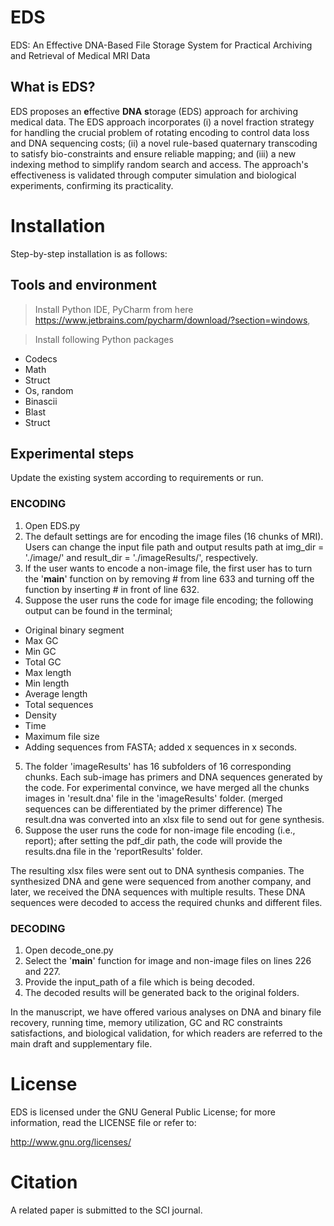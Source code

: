 # EDS

EDS: An Effective DNA-Based File Storage System for Practical Archiving and Retrieval of Medical MRI Data

## What is EDS?

EDS proposes an **e**ffective **DNA** **s**torage (EDS) approach for archiving medical data. The EDS approach incorporates (i) a novel fraction strategy for handling the crucial problem of rotating encoding to control data loss and DNA sequencing costs; (ii) a novel rule-based quaternary transcoding to satisfy bio-constraints and ensure reliable mapping; and (iii) a new indexing method to simplify random search and access. The approach's effectiveness is validated through computer simulation and biological experiments, confirming its practicality. 


# Installation 

Step-by-step installation is as follows: 

## Tools and environment 

> Install Python IDE, PyCharm from here https://www.jetbrains.com/pycharm/download/?section=windows,

> Install following Python packages

- Codecs
- Math
- Struct
- Os, random
- Binascii
- Blast
- Struct


## Experimental steps 

Update the existing system according to requirements or run.

### ENCODING 
1.	Open EDS.py
2.	The default settings are for encoding the image files (16 chunks of MRI). Users can change the input file path and output results path at img_dir = './image/' and result_dir = './imageResults/', respectively. 
3.	If the user wants to encode a non-image file, the first user has to turn the '__main__' function on by removing # from line 633 and turning off the function by inserting # in front of line 632. 
4.	Suppose the user runs the code for image file encoding; the following output can be found in the terminal;

   - Original binary segment 
   - Max GC 
   - Min GC 
   - Total GC
   - Max length 
   - Min length 
   - Average length 
   - Total sequences
   - Density 
   - Time
   - Maximum file size
   - Adding sequences from FASTA; added x sequences in x seconds.

5.	The folder 'imageResults' has 16 subfolders of 16 corresponding chunks. Each sub-image has primers and DNA sequences generated by the code. For experimental convince, we have merged all the chunks images in 'result.dna' file in the 'imageResults' folder. (merged sequences can be differentiated by the primer difference) The result.dna was converted into an xlsx file to send out for gene synthesis. 
6.	Suppose the user runs the code for non-image file encoding (i.e., report); after setting the pdf_dir path, the code will provide the results.dna file in the 'reportResults' folder.  


The resulting xlsx files were sent out to DNA synthesis companies. The synthesized DNA and gene were sequenced from another company, and later, we received the DNA sequences with multiple results. These DNA sequences were decoded to access the required chunks and different files.  

### DECODING

1.	Open decode_one.py
2.	Select the '__main__' function for image and non-image files on lines 226 and 227. 
3.	Provide the input_path of a file which is being decoded. 
4.	The decoded results will be generated back to the original folders.


In the manuscript, we have offered various analyses on DNA and binary file recovery, running time, memory utilization, GC and RC constraints satisfactions, and biological validation, for which readers are referred to the main draft and supplementary file.



# License

EDS is licensed under the GNU General Public License; for more information, read the LICENSE file or refer to:

http://www.gnu.org/licenses/

# Citation

A related paper is submitted to the SCI journal. 
